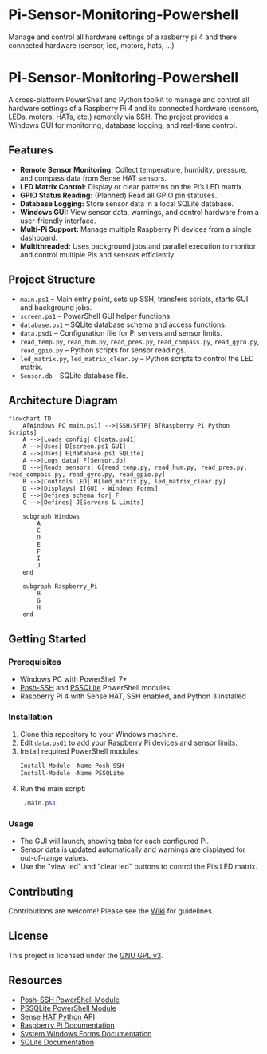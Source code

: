 # Pi-Sensor-Monitoring-Powershell
Manage and control all hardware settings of a rasberry pi 4 and there connected hardware (sensor, led, motors, hats, ...)
# Pi-Sensor-Monitoring-Powershell

A cross-platform PowerShell and Python toolkit to manage and control all hardware settings of a Raspberry Pi 4 and its connected hardware (sensors, LEDs, motors, HATs, etc.) remotely via SSH. The project provides a Windows GUI for monitoring, database logging, and real-time control.

## Features

- **Remote Sensor Monitoring:** Collect temperature, humidity, pressure, and compass data from Sense HAT sensors.
- **LED Matrix Control:** Display or clear patterns on the Pi’s LED matrix.
- **GPIO Status Reading:** (Planned) Read all GPIO pin statuses.
- **Database Logging:** Store sensor data in a local SQLite database.
- **Windows GUI:** View sensor data, warnings, and control hardware from a user-friendly interface.
- **Multi-Pi Support:** Manage multiple Raspberry Pi devices from a single dashboard.
- **Multithreaded:** Uses background jobs and parallel execution to monitor and control multiple Pis and sensors efficiently.


## Project Structure

- `main.ps1` – Main entry point, sets up SSH, transfers scripts, starts GUI and background jobs.
- `screen.ps1` – PowerShell GUI helper functions.
- `database.ps1` – SQLite database schema and access functions.
- `data.psd1` – Configuration file for Pi servers and sensor limits.
- `read_temp.py`, `read_hum.py`, `read_pres.py`, `read_compass.py`, `read_gyro.py`, `read_gpio.py` – Python scripts for sensor readings.
- `led_matrix.py`, `led_matrix_clear.py` – Python scripts to control the LED matrix.
- `Sensor.db` – SQLite database file.

## Architecture Diagram

```mermaid
flowchart TD
    A[Windows PC main.ps1] -->|SSH/SFTP| B[Raspberry Pi Python Scripts]
    A -->|Loads config| C[data.psd1]
    A -->|Uses| D[screen.ps1 GUI]
    A -->|Uses| E[database.ps1 SQLite]
    A -->|Logs data| F[Sensor.db]
    B -->|Reads sensors| G[read_temp.py, read_hum.py, read_pres.py, read_compass.py, read_gyro.py, read_gpio.py]
    B -->|Controls LED| H[led_matrix.py, led_matrix_clear.py]
    D -->|Displays| I[GUI - Windows Forms]
    E -->|Defines schema for| F
    C -->|Defines| J[Servers & Limits]
    
    subgraph Windows
        A
        C
        D
        E
        F
        I
        J
    end
    
    subgraph Raspberry_Pi
        B
        G
        H
    end

```

## Getting Started

### Prerequisites

- Windows PC with PowerShell 7+
- [Posh-SSH](https://github.com/darkoperator/Posh-SSH) and [PSSQLite](https://github.com/RamblingCookieMonster/PSSQLite) PowerShell modules
- Raspberry Pi 4 with Sense HAT, SSH enabled, and Python 3 installed

### Installation

1. Clone this repository to your Windows machine.
2. Edit `data.psd1` to add your Raspberry Pi devices and sensor limits.
3. Install required PowerShell modules:
    ```powershell
    Install-Module -Name Posh-SSH
    Install-Module -Name PSSQLite
    ```
4. Run the main script:
    ```powershell
    ./main.ps1
    ```

### Usage

- The GUI will launch, showing tabs for each configured Pi.
- Sensor data is updated automatically and warnings are displayed for out-of-range values.
- Use the "view led" and "clear led" buttons to control the Pi’s LED matrix.

## Contributing

Contributions are welcome! Please see the [Wiki](https://github.com/DragonRouge513/Pi-Sensor-Monitoring-Powershell/wiki) for guidelines.

## License

This project is licensed under the [GNU GPL v3](LICENSE).

## Resources

- [Posh-SSH PowerShell Module](https://github.com/darkoperator/Posh-SSH)
- [PSSQLite PowerShell Module](https://github.com/RamblingCookieMonster/PSSQLite)
- [Sense HAT Python API](https://pythonhosted.org/sense-hat/)
- [Raspberry Pi Documentation](https://www.raspberrypi.com/documentation/)
- [System.Windows.Forms Documentation](https://learn.microsoft.com/en-us/dotnet/api/system.windows.forms)
- [SQLite Documentation](https://www.sqlite.org/docs.html)
